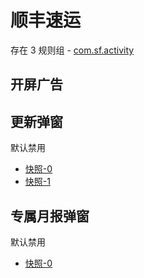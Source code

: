 # 顺丰速运

存在 3 规则组 - [com.sf.activity](/src/apps/com.sf.activity.ts)

## 开屏广告

## 更新弹窗

默认禁用

- [快照-0](https://i.gkd.li/import/12642445)
- [快照-1](https://i.gkd.li/import/13291144)

## 专属月报弹窗

默认禁用

- [快照-0](https://i.gkd.li/import/12642441)
